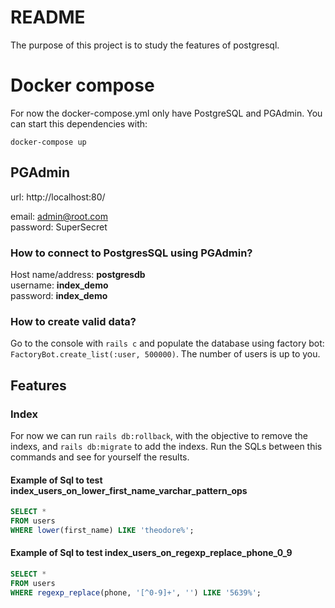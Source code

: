 # README

The purpose of this project is to study the features of postgresql.

# Docker compose

For now the docker-compose.yml only have PostgreSQL and PGAdmin. You can start this dependencies with:

```shell
docker-compose up
```

## PGAdmin

url: http://localhost:80/

email: admin@root.com  
password: SuperSecret

### How to connect to PostgresSQL using PGAdmin?

Host name/address: **postgresdb**  
username: **index_demo**  
password: **index_demo**

### How to create valid data?

Go to the console with `rails c` and populate the database using factory bot: `FactoryBot.create_list(:user, 500000)`. The number of users is up to you.  


## Features

### Index

For now we can run `rails db:rollback`, with the objective to remove the indexs, and `rails db:migrate` to add the indexs. Run the SQLs between this commands and see for yourself the results.


#### Example of Sql to test index_users_on_lower_first_name_varchar_pattern_ops

```sql
SELECT *
FROM users
WHERE lower(first_name) LIKE 'theodore%';
```

#### Example of Sql to test index_users_on_regexp_replace_phone_0_9

```sql
SELECT *
FROM users
WHERE regexp_replace(phone, '[^0-9]+', '') LIKE '5639%';
```
